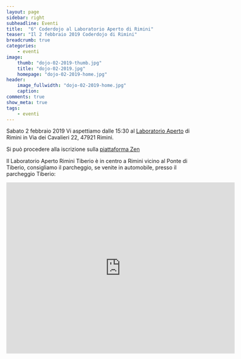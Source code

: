 ```yaml
---
layout: page
sidebar: right
subheadline: Eventi
title:  "6° Coderdojo al Laboratorio Aperto di Rimini"
teaser: "Il 2 febbraio 2019 Coderdojo di Rimini"
breadcrumb: true
categories:
    - eventi
image:
    thumb: "dojo-02-2019-thumb.jpg"
    title: "dojo-02-2019.jpg"
    homepage: "dojo-02-2019-home.jpg"
header:
    image_fullwidth: "dojo-02-2019-home.jpg"
    caption:
comments: true
show_meta: true
tags:
    - eventi
---
```

Sabato 2 febbraio 2019 Vi aspettiamo dalle 15:30 al [Laboratorio Aperto](http://laboratorioaperto.comune.rimini.it) di Rimini in Via dei Cavalieri 22, 47921 Rimini.

Si può procedere alla iscrizione sulla [piattaforma Zen](https://zen.coderdojo.com/events/f049ff7a-bbe7-420b-80a0-bd3d9be15dde/)

Il Laboratorio Aperto Rimini Tiberio è in centro a Rimini vicino al Ponte di Tiberio, consigliamo il parcheggio, se venite in automobile, presso il parcheggio Tiberio:

<iframe src="https://www.google.com/maps/embed?pb=!1m18!1m12!1m3!1d2866.959361511206!2d12.564301251683695!3d44.06354777900686!2m3!1f0!2f0!3f0!3m2!1i1024!2i768!4f13.1!3m3!1m2!1s0x132cc336cd47bf51%3A0xe581edc948251a2e!2sLaboratorio+Aperto+Rimini+Tiberio!5e0!3m2!1sen!2sit!4v1537536736653" width="600" height="450" frameborder="0" style="border:0" allowfullscreen></iframe>
